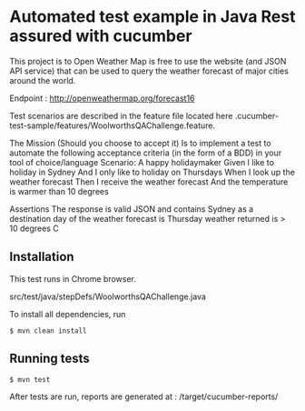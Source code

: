 # Automated test example in Java Rest assured with cucumber

This project is to Open Weather Map is free to use the website (and JSON API service) that can be used to query the weather forecast of major cities around the
world.

Endpoint : http://openweathermap.org/forecast16

Test scenarios are described in the feature file located here .cucumber-test-sample/features/WoolworthsQAChallenge.feature.

The Mission (Should you choose to accept it)
Is to implement a test to automate the following acceptance criteria (in the form of a BDD) in your tool of choice/language
Scenario: A happy holidaymaker
Given I like to holiday in Sydney
And I only like to holiday on Thursdays
When I look up the weather forecast
Then I receive the weather forecast
And the temperature is warmer than 10 degrees

Assertions
The response is valid JSON and contains Sydney as a destination day of the weather forecast is
Thursday weather returned is > 10 degrees C

## Installation ##

This test runs in Chrome browser.

src/test/java/stepDefs/WoolworthsQAChallenge.java


To install all dependencies, run

```console
$ mvn clean install
```

## Running tests ##

```console
$ mvn test
```

After tests are run, reports are generated at : /target/cucumber-reports/
